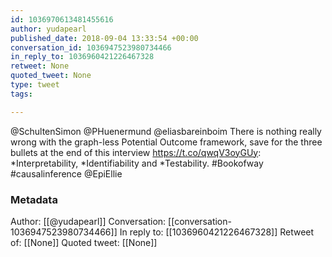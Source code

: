 ```yaml
---
id: 1036970613481455616
author: yudapearl
published_date: 2018-09-04 13:33:54 +00:00
conversation_id: 1036947523980734466
in_reply_to: 1036960421226467328
retweet: None
quoted_tweet: None
type: tweet
tags:

---
```


@SchultenSimon @PHuenermund @eliasbareinboim There is nothing really wrong with the graph-less Potential Outcome framework, save for the three bullets at the end of this interview https://t.co/qwqV3oyGUy: *Interpretability, *Identifiability and *Testability. #Bookofway #causalinference @EpiEllie

### Metadata

Author: [[@yudapearl]]
Conversation: [[conversation-1036947523980734466]]
In reply to: [[1036960421226467328]]
Retweet of: [[None]]
Quoted tweet: [[None]]
